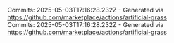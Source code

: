 Commits: 2025-05-03T17:16:28.232Z - Generated via https://github.com/marketplace/actions/artificial-grass
<br>
Commits: 2025-05-03T17:16:28.232Z - Generated via https://github.com/marketplace/actions/artificial-grass
<br>

